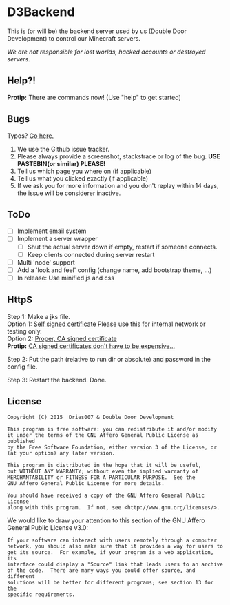 D3Backend
====

This is (or will be) the backend server used by us (Double Door Development) to control our Minecraft servers.

*We are not responsible for lost worlds, hacked accounts or destroyed servers.*

Help?!
------

**Protip:** There are commands now! (Use "help" to get started)

Bugs
----

Typos? [Go here.](https://github.com/DoubleDoorDevelopment/D3Backend/issues/10)

1. We use the Github issue tracker.
1. Please always provide a screenshot, stackstrace or log of the bug. **USE PASTEBIN(or similar) PLEASE!**
1. Tell us which page you where on (if applicable)
1. Tell us what you clicked exactly (if applicable)
1. If we ask you for more information and you don't replay within 14 days, the issue will be considerer inactive.

ToDo
----

- [ ]  Implement email system
- [ ]  Implement a server wrapper
    - [ ] Shut the actual server down if empty, restart if someone connects.
    - [ ] Keep clients connected during server restart
- [ ]  Multi 'node' support
- [ ]  Add a 'look and feel' config (change name, add bootstrap theme, ...)
- [ ]  In release: Use minified js and css

HttpS
-----

Step 1: Make a jks file.<br>
    Option 1: [Self signed certificate](https://www.sslshopper.com/article-how-to-create-a-self-signed-certificate-using-java-keytool.html) Please use this for internal network or testing only.<br>
    Option 2: [Proper, CA signed certificate](https://docs.oracle.com/cd/E19798-01/821-1751/ghlgv/index.html)<br>
**Protip:** [CA signed certificates don't have to be expensive...](https://www.startssl.com/)<br>

Step 2: Put the path (relative to run dir or absolute) and password in the config file.

Step 3: Restart the backend. Done.

License
-------

    Copyright (C) 2015  Dries007 & Double Door Development

    This program is free software: you can redistribute it and/or modify
    it under the terms of the GNU Affero General Public License as published
    by the Free Software Foundation, either version 3 of the License, or
    (at your option) any later version.

    This program is distributed in the hope that it will be useful,
    but WITHOUT ANY WARRANTY; without even the implied warranty of
    MERCHANTABILITY or FITNESS FOR A PARTICULAR PURPOSE.  See the
    GNU Affero General Public License for more details.

    You should have received a copy of the GNU Affero General Public License
    along with this program.  If not, see <http://www.gnu.org/licenses/>.

We would like to draw your attention to this section of the GNU Affero General Public License v3.0:

    If your software can interact with users remotely through a computer
    network, you should also make sure that it provides a way for users to
    get its source.  For example, if your program is a web application, its
    interface could display a "Source" link that leads users to an archive
    of the code.  There are many ways you could offer source, and different
    solutions will be better for different programs; see section 13 for the
    specific requirements.
